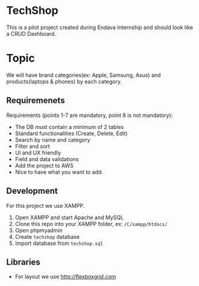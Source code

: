 # TechShop

This is a pilot project created during Endava Internship and should look like a CRUD Dashboard. 

# Topic

We will have brand categories(ex: Apple, Samsung, Asus) and products(laptops & phones) by each category.

## Requiremenets

Requirements (points 1-7 are mandatory, point 8 is not mandatory):
- The DB must contain a minimum of 2 tables
- Standard functionalities (Create, Delete, Edit)
- Search by name and category
- Filter and sort
- UI and UX friendly
- Field and data validations
- Add the project to AWS
- Nice to have what you want to add.

## Development

For this project we use XAMPP. 

1. Open XAMPP and start Apache and MySQL
2. Clone this repo into your XAMPP folder, ex: `/C/xampp/htdocs/`
3. Open phpmyadmin
4. Create `techshop` database
5. Import database from `techshop.sql`

## Libraries

- For layout we use http://flexboxgrid.com
